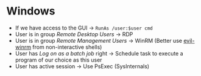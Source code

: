 
# Windows
- If we have access to the GUI -> `RunAs /user:$user cmd`
- User is in group _Remote Desktop Users_ -> RDP
- User is in group _Remote Management Users_ -> WinRM (Better use [evil-winrm](https://github.com/Hackplayers/evil-winrm) from non-interactive shells)
- User has _Log on as a batch job_ right -> Schedule task to execute a program of our choice as this user
- User has active session -> Use PsExec (SysInternals)